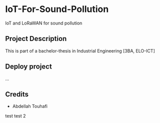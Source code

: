 # IoT-For-Sound-Pollution

IoT and LoRaWAN for sound pollution

## Project Description

This is part of a bachelor-thesis in Industrial Engineering [3BA, ELO-ICT]

## Deploy project

...

## Credits

- Abdellah Touhafi

test
test 2
